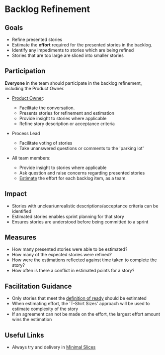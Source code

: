 # Backlog Refinement

## Goals

- Refine presented stories
- Estimate the **effort** required for the presented stories in the backlog.
- Identify any impediments to stories which are being refined
- Stories that are too large are sliced into smaller stories

## Participation

**Everyone** in the team should participate in the backlog refinement, including the Product Owner.

- [Product Owner](https://www.agilealliance.org/glossary/product-owner/):

  - Facilitate the conversation.
  - Presents stories for refinement and estimation
  - Provide insight to stories where applicable
  - Refine story description or acceptance criteria

- Process Lead

  - Facilitate voting of stories
  - Take unanswered questions or comments to the 'parking lot'

- All team members:

  - Provide insight to stories where applicable
  - Ask question and raise concerns regarding presented stories
  - [Estimate](estimation/readme.md) the effort for each backlog item, as a team.

## Impact

- Stories with unclear/unrealistic descriptions/acceptance criteria can be identified
- Estimated stories enables sprint planning for that story
- Ensures stories are understood before being committed to a sprint

## Measures

- How many presented stories were able to be estimated?
- How many of the expected stories were refined?
- How were the estimations reflected against time taken to complete the story?
- How often is there a conflict in estimated points for a story?

## Facilitation Guidance

- Only stories that meet the [definition of ready](../../team-agreements/definition-of-ready/readme.md) should be estimated
- When estimating effort, the 'T-Shirt Sizes' approach will be used to estimate complexity of the story
- If an agreement can not be made on the effort, the largest effort amount wins the estimation

## Useful Links

- Always try and delivery in [Minimal Slices](../minimal-slices.md)
